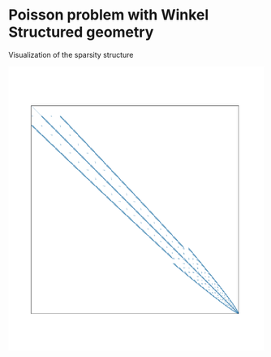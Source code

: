# Poisson problem with Winkel Structured geometry

Visualization of the sparsity structure

![Sparsity structure](https://github.com/ElmerCSC/elmer-linsys/blob/main/results/Poisson-WinkelStructured/sparsity_structure.png?raw=true)